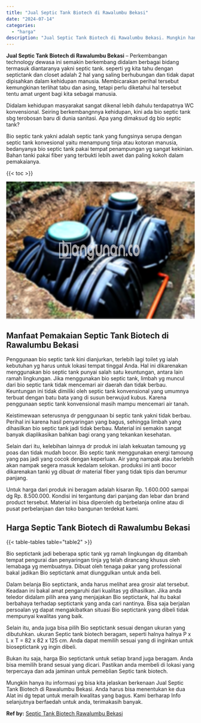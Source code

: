 ```yaml
---
title: "Jual Septic Tank Biotech di Rawalumbu Bekasi"
date: "2024-07-14"
categories: 
  - "harga"
description: "Jual Septic Tank Biotech di Rawalumbu Bekasi. Mungkin hanya itu informasi yg bisa kita jelaskan berkenaan Jual Septic Tank Biotech di Rawalumbu Bekasi. Anda..."
---
```


**Jual Septic Tank Biotech di Rawalumbu Bekasi** – Perkembangan technology dewasa ini semakin berkembang didalam berbagai bidang termasuk diantaranya yakni septic tank. seperti yg kita tahu dengan septictank dan closet adalah 2 hal yang saling berhubungan dan tidak dapat dipisahkan dalam kehidupan manusia. Membicarakan perihal tersebut kemungkinan terlihat tabu dan asing, tetapi perlu diketahui hal tersebut tentu amat urgent bagi kita sebagai manusia.

Didalam kehidupan masyarakat sangat dikenal lebih dahulu terdapatnya WC konvensional. Seiring berkembangnnya kehidupan, kini ada bio septic tank sbg terobosan baru di dunia sanitasi. Apa yang dimaksud dg bio septic tank?

Bio septic tank yakni adalah septic tank yang fungsinya serupa dengan septic tank konvesional yaitu menampung tinja atau kotoran manusia, bedanyanya bio septic tank pakai tempat penampungan yg sangat kekinian. Bahan tanki pakai fiber yang terbukti lebih awet dan paling kokoh dalam pemakaianya.

{{< toc >}}

![Jual Septic Tank Biotech di Rawalumbu Bekasi](/images/jual-bio-septictank-22.png)

## Manfaat Pemakaian Septic Tank Biotech di Rawalumbu Bekasi

Penggunaan bio septic tank kini dianjurkan, terlebih lagi toilet yg ialah kebutuhan yg harus untuk lokasi tempat tinggal Anda. Hal ini dikarenakan menggunakan bio septic tank punyai salah satu keuntungan, antara lain ramah lingkungan. Jika menggunakan bio septic tank, limbah yg muncul dari bio septic tank tidak mencemari air daerah dan tidak berbau. Keuntungan ini tidak dimiliki oleh septic tank konvensional yang umumnya terbuat dengan batu bata yang di susun berwujud kubus. Karena penggunaan septic tank konvensional masih mampu mencemari air tanah.

Keistimewaan seterusnya dr penggunaan bi septic tank yakni tidak berbau. Perihal ini karena hasil penyaringan yang bagus, sehingga limbah yang dihasilkan bio septic tank jadi tidak berbau. Material ini semakin sangat banyak diaplikasikan bahkan bagi orang yang tekankan kesehatan.

Selain dari itu, kelebihan lainnya dr produk ini ialah kekuatan tamoung yg poas dan tidak mudah bocor. Bio septic tank menggunakan energi tamoung yang pas jadi yang cocok dengan keperluan. Air yang nampak atau berlebih akan nampak segera masuk kedalam selokan. produksi ini anti bocor dikarenakan tanki yg dibuat dr material fiber yang tidak tipis dan berumur panjang.

Untuk harga dari produk ini beragam adalah kisaran Rp. 1.600.000 sampai dg Rp. 8.500.000. Kondisi ini tergantung dari panjang dan lebar dan brand product tersebut. Material ini bisa diperoleh dg berbelanja online atau di pusat perbelanjaan dan toko bangunan terdekat kami.

## Harga Septic Tank Biotech di Rawalumbu Bekasi

{{< table-tables table="table2" >}}

Bio septictank jadi beberapa sptic tank yg ramah lingkungan dg ditambah tempat pengurai dan penyaringan tinja yg telah dirancang khusus oleh lemabaga yg membuatnya. Dibuat oleh tenaga pakar yang professional bakal jadikan Bio septictank amat diunggulkan untuk anda beli.

Dalam belanja Bio septictank, anda harus melihat area grosir alat tersebut. Keadaan ini bakal amat pengaruhi dari kualitas yg dihasilkan. Jika anda teledor didalam pilih area yang menjajakan Bio septictank, hal itu bakal berbahaya terhadap septictank yang anda cari nantinya. Bisa saja berjalan persoalan yg dapat mengakibatkan situasi Bio septictank yang dibeli tidak mempunyai kwalitas yang baik.

Selain itu, anda juga bisa pilih Bio septictank sesuai dengan ukuran yang dibutuhkan. ukuran Septic tank biotech beragam, seperti halnya halnya P x L x T = 82 x 82 x 125 cm. Anda dapat memilih sesuai yang di inginkan untuk bioseptictank yg ingin dibeli.

Bukan itu saja, harga Bio septictank untuk setiap brand juga beragam. Anda bisa memilih brand sesuai yang dicari. Pastikan anda membeli di lokasi yang terpercaya dan ada jaminan untuk pemeblian Septic tank biotech.

Mungkin hanya itu informasi yg bisa kita jelaskan berkenaan Jual Septic Tank Biotech di Rawalumbu Bekasi. Anda harus bisa menentukan ke dua Alat ini dg tepat untuk meraih kwalitas yang bagus. Kami berharap Info selanjutnya berfaedah untuk anda, terimakasih banyak.

**Ref by:** [Septic Tank Biotech Rawalumbu Bekasi](https://id.wikipedia.org/wiki/Septic)
